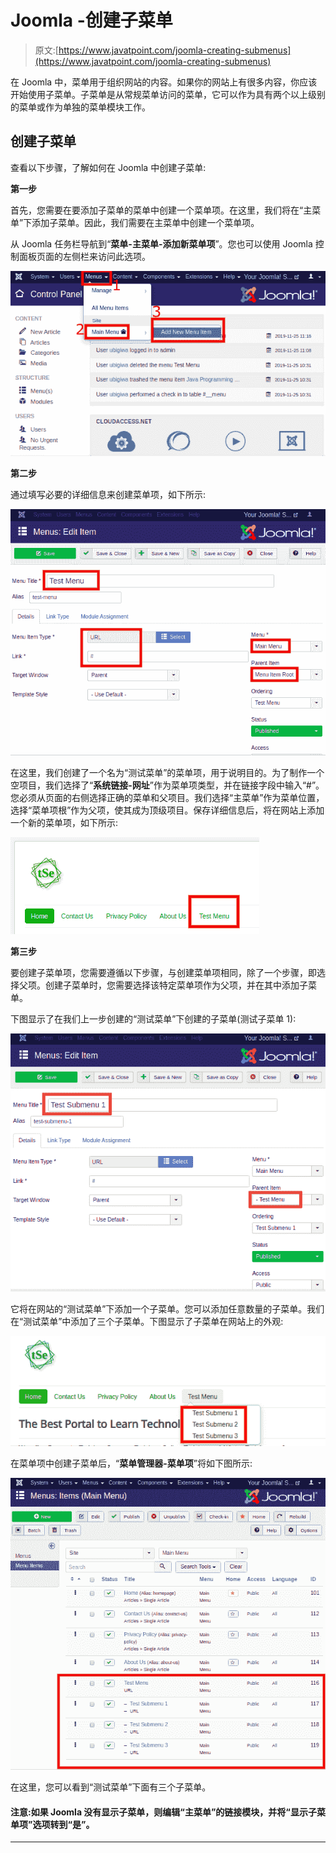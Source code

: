 # Joomla -创建子菜单

> 原文:[https://www.javatpoint.com/joomla-creating-submenus](https://www.javatpoint.com/joomla-creating-submenus)

在 Joomla 中，菜单用于组织网站的内容。如果你的网站上有很多内容，你应该开始使用子菜单。子菜单是从常规菜单访问的菜单，它可以作为具有两个以上级别的菜单或作为单独的菜单模块工作。

## 创建子菜单

查看以下步骤，了解如何在 Joomla 中创建子菜单:

**第一步**

首先，您需要在要添加子菜单的菜单中创建一个菜单项。在这里，我们将在“主菜单”下添加子菜单。因此，我们需要在主菜单中创建一个菜单项。

从 Joomla 任务栏导航到“**菜单-主菜单-添加新菜单项**”。您也可以使用 Joomla 控制面板页面的左侧栏来访问此选项。

![Joomla Creating Submenus](img/cd6d8e2edac797ad1102f6aa247cef85.png)

**第二步**

通过填写必要的详细信息来创建菜单项，如下所示:

![Joomla Creating Submenus](img/e53c91738c92c6045f388b4239e34e9f.png)

在这里，我们创建了一个名为“测试菜单”的菜单项，用于说明目的。为了制作一个空项目，我们选择了“**系统链接-网址**”作为菜单项类型，并在链接字段中输入“#”。您必须从页面的右侧选择正确的菜单和父项目。我们选择“主菜单”作为菜单位置，选择“菜单项根”作为父项，使其成为顶级项目。保存详细信息后，将在网站上添加一个新的菜单项，如下所示:

![Joomla Creating Submenus](img/93f9c607421e06e34fba0b8aa2689265.png)

**第三步**

要创建子菜单项，您需要遵循以下步骤，与创建菜单项相同，除了一个步骤，即选择父项。创建子菜单时，您需要选择该特定菜单项作为父项，并在其中添加子菜单。

下图显示了在我们上一步创建的“测试菜单”下创建的子菜单(测试子菜单 1):

![Joomla Creating Submenus](img/82983bc2fd661c6cd8c5b6e9d4f47fc6.png)

它将在网站的“测试菜单”下添加一个子菜单。您可以添加任意数量的子菜单。我们在“测试菜单”中添加了三个子菜单。下图显示了子菜单在网站上的外观:

![Joomla Creating Submenus](img/9067e06bc8f0ae4572ae14583deca951.png)

在菜单项中创建子菜单后，“**菜单管理器-菜单项**”将如下图所示:

![Joomla Creating Submenus](img/1e9451aeb9c8d0d090d7ef54677cf038.png)

在这里，您可以看到“测试菜单”下面有三个子菜单。

#### 注意:如果 Joomla 没有显示子菜单，则编辑“主菜单”的链接模块，并将“显示子菜单项”选项转到“是”。

* * *